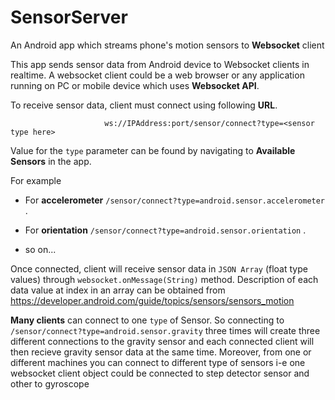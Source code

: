 # SensorServer
 An Android app which streams phone's motion sensors to **Websocket** client 
 
 This app sends sensor data from Android device to Websocket clients in realtime. A websocket client could be a web browser or any application running on PC or mobile device which uses **Websocket API**.
 
 To receive sensor data, client must connect using following **URL**.
 
                         ws://IPAddress:port/sensor/connect?type=<sensor type here> 
 
 
  Value for the `type` parameter can be found by navigating to **Available Sensors** in the app. 
 
 For example
 
 * For **accelerometer** `/sensor/connect?type=android.sensor.accelerometer` .
 
 * For **orientation** `/sensor/connect?type=android.sensor.orientation` .

 * so on... 
 
 Once connected, client will receive sensor data in `JSON Array` (float type values) through `websocket.onMessage(String)` method. Description of each data value at index in an array can be obtained from https://developer.android.com/guide/topics/sensors/sensors_motion   
 

 **Many clients** can connect to one `type` of Sensor. So connecting to `/sensor/connect?type=android.sensor.gravity` three times will create three different connections to the gravity sensor and each connected client will then recieve gravity sensor data at the same time. Moreover, from one or different machines you can connect to different type of sensors i-e one websocket client object could be connected to step detector sensor and other to gyroscope
 
